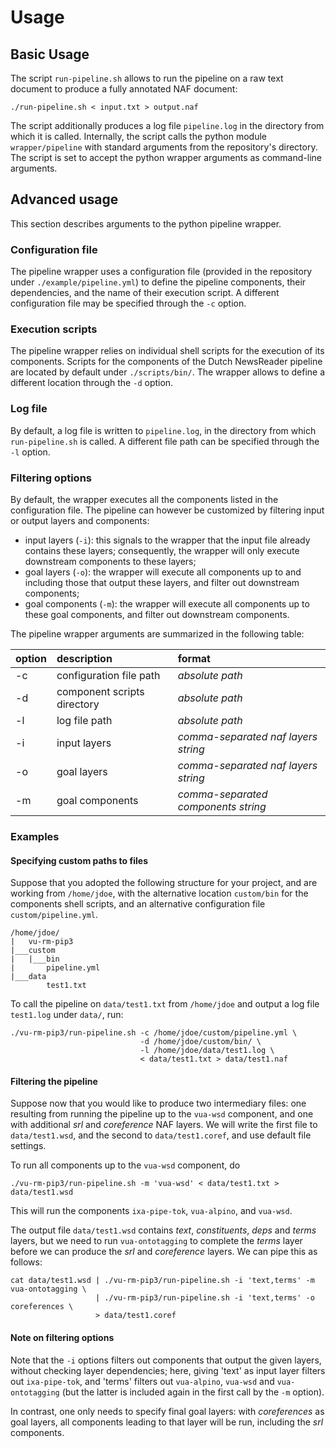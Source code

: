 # Usage

## Basic Usage
The script `run-pipeline.sh` allows to run the pipeline on a raw text document to produce a fully annotated NAF document:

    ./run-pipeline.sh < input.txt > output.naf

The script additionally produces a log file `pipeline.log` in the directory from which it is called. Internally, the script calls the python module `wrapper/pipeline` with standard arguments from the repository's directory. The script is set to accept the python wrapper arguments as command-line arguments.

## Advanced usage
This section describes arguments to the python pipeline wrapper. 

### Configuration file
The pipeline wrapper uses a configuration file (provided in the repository under `./example/pipeline.yml`) to define the pipeline components, their dependencies, and the name of their execution script. A different configuration file may be specified through the `-c` option.

### Execution scripts
The pipeline wrapper relies on individual shell scripts for the execution of its components. Scripts for the components of the Dutch NewsReader pipeline are located by default under `./scripts/bin/`. The wrapper allows to define a different location through the `-d` option.

### Log file
By default, a log file is written to `pipeline.log`, in the directory from which `run-pipeline.sh` is called. A different file path can be specified through the `-l` option.

### Filtering options
By default, the wrapper executes all the components listed in the configuration file. The pipeline can however be customized by filtering input or output layers and components:

- input layers (`-i`): this signals to the wrapper that the input file already contains these layers; consequently, the wrapper will only execute downstream components to these layers;
- goal layers (`-o`): the wrapper will execute all components up to and including those that output these layers, and filter out downstream components;
- goal components (`-m`): the wrapper will execute all components up to these goal components, and filter out downstream components.


The pipeline wrapper arguments are summarized in the following table:

option | description | format 
:------|:------------|:------
-c | configuration file path | *absolute path* 
-d | component scripts directory | *absolute path* 
-l | log file path | *absolute path* 
-i | input layers | *comma-separated naf layers string* 
-o | goal layers | *comma-separated naf layers string* 
-m | goal components | *comma-separated components string* 

### Examples
#### Specifying custom paths to files
Suppose that you adopted the following structure for your project, and are working from `/home/jdoe`, with the alternative location `custom/bin` for the components shell scripts, and an alternative configuration file `custom/pipeline.yml`.
```
/home/jdoe/
|   vu-rm-pip3
|___custom
|   |___bin
|       pipeline.yml
|___data
        test1.txt
```

To call the pipeline on `data/test1.txt` from `/home/jdoe` and output a log file `test1.log` under `data/`, run:

    ./vu-rm-pip3/run-pipeline.sh -c /home/jdoe/custom/pipeline.yml \
                                 -d /home/jdoe/custom/bin/ \
                                 -l /home/jdoe/data/test1.log \
                                 < data/test1.txt > data/test1.naf


#### Filtering the pipeline
Suppose now that you would like to produce two intermediary files: one resulting from running the pipeline up to the `vua-wsd` component, and one with additional *srl* and *coreference* NAF layers. We will write the first file to `data/test1.wsd`, and the second to `data/test1.coref`, and use default file settings.

To run all components up to the `vua-wsd` component, do

    ./vu-rm-pip3/run-pipeline.sh -m 'vua-wsd' < data/test1.txt > data/test1.wsd

This will run the components `ixa-pipe-tok`, `vua-alpino`, and `vua-wsd`.

The output file `data/test1.wsd` contains *text*, *constituents*, *deps* and *terms* layers, but we need to run `vua-ontotagging` to complete the *terms* layer before we can produce the *srl* and *coreference* layers. We can pipe this as follows:

    cat data/test1.wsd | ./vu-rm-pip3/run-pipeline.sh -i 'text,terms' -m vua-ontotagging \
                       | ./vu-rm-pip3/run-pipeline.sh -i 'text,terms' -o coreferences \
                       > data/test1.coref


#### Note on filtering options
Note that the `-i` options filters out components that output the given layers, without checking layer dependencies; here, giving 'text' as input layer filters out `ixa-pipe-tok`, and 'terms' filters out `vua-alpino`, `vua-wsd` and `vua-ontotagging` (but the latter is included again in the first call by the `-m` option).

In contrast, one only needs to specify final goal layers: with *coreferences* as goal layers, all components leading to that layer will be run, including the *srl* components.

